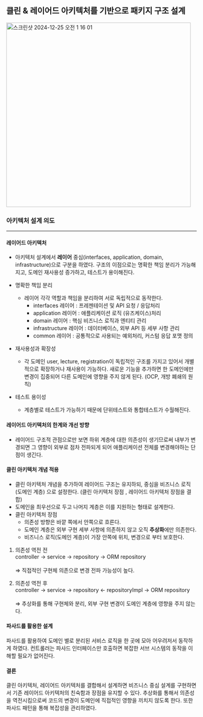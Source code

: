## 클린 & 레이어드 아키텍처를 기반으로 패키지 구조 설계
<img width="488" alt="스크린샷 2024-12-25 오전 1 16 01" src="https://github.com/user-attachments/assets/84d48ea7-9e3a-4d8b-8d48-9b6d36eb2bad" />

### 아키텍처 설계 의도
---
#### 레이어드 아키텍처
* 아키텍처 설계에서 **레이어** 중심(interfaces, application, domain, infrastructure)으로 구분을 하였다. 
구조의 이점으로는 명확한 책임 분리가 가능해지고, 도메인 재사용성 증가하고, 테스트가 용이해진다.

* 명확한 책임 분리
  * 레이어 각각 역할과 책임을 분리하여 서로 독립적으로 동작한다.
    * interfaces 레이어 : 프레젠테이션 및 API 요청 / 응답처리
    * application 레이어 : 애플리케이션 로직 (유즈케이스)처리
    * domain 레이어 : 핵심 비즈니스 로직과 엔티티 관리
    * infrastructure 레이어 : 데이터베이스, 외부 API 등 세부 사항 관리
    * common 레이어 : 공통적으로 사용되는 예외처리, 커스텀 응답 포맷 정의

* 재사용성과 확장성
  * 각 도메인 user, lecture, registration이 독립적인 구조를 가지고 있어서 개별적으로 확장하거나 재사용이 가능하다.
    새로운 기능을 추가하면 한 도메인에만 변경이 집중되어 다른 도메인에 영향을 주지 않게 된다. (OCP, 개방 폐쇄의 원칙)

* 테스트 용이성
  * 계층별로 테스트가 가능하기 때문에 단위테스트와 통합테스트가 수월해진다.

#### 레이어드 아키텍처의 한계와 개선 방향
* 레이어드 구조적 관점으로만 보면 하위 계층에 대한 의존성이 생기므로써 내부가 변경되면 그 영향이 외부로 점차 전파되게 되어 애플리케이션 전체를 변경해야하는 단점이 생긴다. 

#### 클린 아키텍처 개념 적용
* 클린 아키텍처 개념을 추가하여 레이어드 구조는 유지하되,  중심을 비즈니스 로직(도메인 계층) 으로 설정한다. (클린 아키텍처 장점 , 레이어드 아키텍처 장점을 결합)
* 도메인을 최우선으로 두고 나머지 계층은 이를 지원하는 형태로 설계한다.
* 클린 아키텍처 장점
  * 의존성 방향은 바깥 쪽에서 안쪽으로 흐른다.
  * 도메인 계층은 외부 구현 세부 사항에 의존하지 않고 오직 **추상화**에만 의존한다.
  * 비즈니스 로직(도메인 계층)이 가장 안쪽에 위치, 변경으로 부터 보호한다.

1. 의존성 역전 전 <br/>
  controller -> service -> repository -> ORM repository <br/><br/>
  => 직접적인 구현체 의존으로 변경 전파 가능성이 높다.<br/>
  
2. 의존성 역전 후 <br/>
  controller -> service -> repository <- repositoryImpl -> ORM repository <br/><br/>
  => 추상화를 통해 구현체와 분리, 외부 구현 변경이 도메인 계층에 영향을 주지 않는다.

#### 파사드를 활용한 설계
파사드를 활용하여 도메인 별로 분리된 서비스 로직을 한 곳에 모아 어우려저서 동작하게 하였다.
컨트롤러는 파사드 인터페이스만 호출하면 복잡한 서브 시스템의 동작을 이해할 필요가 없어진다.

#### 결론
클린 아키텍처, 레이어드 아키텍처를 결합해서 설계하면 비즈니스 중심 설계를 구현하면서 기존 레이어드 아키텍처의 친숙함과 장점을 유지할 수 있다. 추상화를 통해서 의존성을 역전시킴으로써 코드의 변경이 도메인에 직접적인 영향을 끼치지 않도록 한다.
또한 파사드 패턴을 통해 복잡성을 관리하였다.


